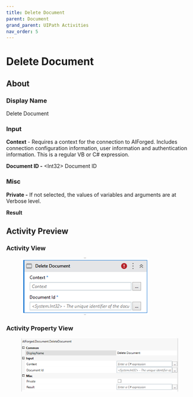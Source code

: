 ```yaml
---
title: Delete Document
parent: Document
grand_parent: UIPath Activities
nav_order: 5
---
```


# Delete Document

## About

### Display Name

Delete Document

### Input

**Context** - Requires a context for the connection to AIForged. Includes connection configuration information, user information and authentication information. This is a regular VB or C# expression.

**Document ID -** \<Int32> Document ID

### Misc

**Private -** If not selected, the values of variables and arguments are at Verbose level.

**Result**

## Activity Preview

### Activity View

<figure><img src="../../.gitbook/assets/image (13).png" alt=""><figcaption></figcaption></figure>

### Activity Property View

<figure><img src="../../.gitbook/assets/image (22).png" alt=""><figcaption></figcaption></figure>
